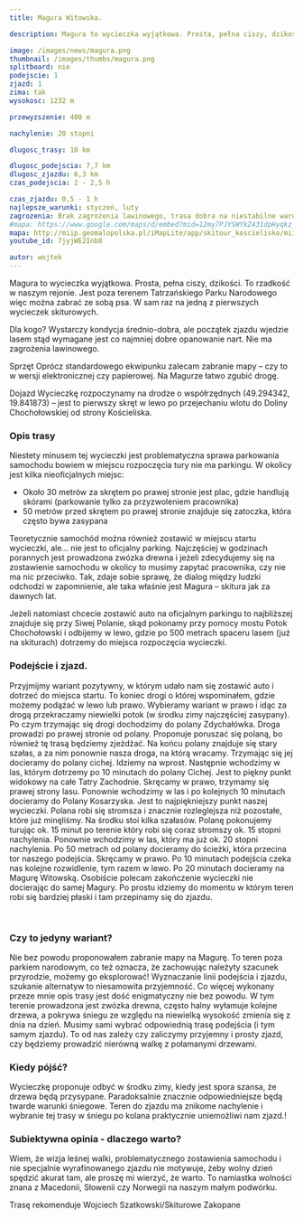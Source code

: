 ```yaml
---
title: Magura Witowska.

description: Magura to wycieczka wyjątkowa. Prosta, pełna ciszy, dzikości. To rzadkość w naszym rejonie. Jest poza terenem Tatrzańskiego Parku Narodowego więc można zabrać ze sobą psa. W sam raz na jedną z pierwszych wycieczek skiturowych.

image: /images/news/magura.png
thumbnail: /images/thumbs/magura.png
splitboard: nie
podejscie: 1
zjazd: 1
zima: tak
wysokosc: 1232 m

przewyzszenie: 400 m

nachylenie: 20 stopni

dlugosc_trasy: 10 km

dlugosc_podejscia: 7,7 km
dlugosc_zjazdu: 6,3 km
czas_podejscia: 2 - 2,5 h

czas_zjazdu: 0,5 - 1 h
najlepsze_warunki: styczeń, luty
zagrozenia: Brak zagrożenia lawinowego, trasa dobra na niestabilne warunki śniegowe, kiedy odradzane są wyjścia w wyższe partie gór. Przy dużych opadach szlak może być nie przetarty, w tygodniu można napotkać zwózkę drewna.
#mapa: https://www.google.com/maps/d/embed?mid=12my7PJYSWYkZ431dpHyqkz_1I_ViJIQn
mapa: http://miip.geomalopolska.pl/iMapLite/app/skitour_koscielisko/miip_skitour_koscielisko_6.html
youtube_id: 7jyjWE2Inb8

autor: wojtek
---
```


Magura to wycieczka wyjątkowa. Prosta, pełna ciszy, dzikości. To rzadkość w naszym rejonie. Jest poza terenem Tatrzańskiego Parku Narodowego więc można zabrać ze sobą psa. W sam raz na jedną z pierwszych wycieczek skiturowych.
<div class="info">
<p>
    <span class="title">Dla kogo?</span>
    Wystarczy kondycja średnio-dobra, ale początek zjazdu wjedzie lasem stąd wymagane jest co najmniej dobre opanowanie nart. Nie ma zagrożenia lawinowego.
</p>
<p>
    <span class="title">Sprzęt</span>
    Oprócz standardowego ekwipunku zalecam zabranie mapy – czy to w wersji elektronicznej czy papierowej. Na Magurze łatwo zgubić drogę.
</p>
<p>
    <span class="title">Dojazd</span>
    Wycieczkę rozpoczynamy na drodze o współrzędnych (49.294342, 19.841873) – jest to pierwszy skręt w lewo po przejechaniu wlotu do Doliny Chochołowskiej od strony Kościeliska.
</p>
</div>

<!-- excerpt -->

### Opis trasy

Niestety minusem tej wycieczki jest problematyczna sprawa parkowania samochodu bowiem w miejscu rozpoczęcia tury nie ma parkingu. W okolicy jest kilka nieoficjalnych miejsc:
* Około 30 metrów za skrętem po prawej stronie jest plac, gdzie handlują skórami (parkowanie tylko za przyzwoleniem pracownika)
* 50 metrów przed skrętem po prawej stronie znajduje się zatoczka, która często bywa zasypana

Teoretycznie samochód można również zostawić w miejscu startu wycieczki, ale… nie jest to oficjalny parking. Najczęściej w godzinach porannych jest prowadzona zwózka drewna i jeżeli zdecydujemy się na zostawienie samochodu w okolicy to musimy zapytać pracownika, czy nie ma nic przeciwko. Tak, zdaje sobie sprawę, że dialog między ludzki odchodzi w zapomnienie, ale taka właśnie jest Magura – skitura jak za dawnych lat.

Jeżeli natomiast chcecie zostawić auto na oficjalnym parkingu to najbliższej znajduje się przy Siwej Polanie, skąd pokonamy przy pomocy mostu Potok Chochołowski i odbijemy w lewo, gdzie po 500 metrach spaceru lasem (już na skiturach) dotrzemy do miejsca rozpoczęcia wycieczki.

### Podejście i zjazd.

Przyjmijmy wariant pozytywny, w którym udało nam się zostawić auto i dotrzeć do miejsca startu. To koniec drogi o której wspominałem, gdzie możemy podążać w lewo lub prawo. Wybieramy wariant w prawo i idąc za drogą przekraczamy niewielki potok (w środku zimy najczęściej zasypany). Po czym trzymając się drogi dochodzimy do polany Zdychałówka. Droga prowadzi po prawej stronie od polany. Proponuje poruszać się polaną, bo również tę trasą będziemy zjeżdżać. Na końcu polany znajduje się stary szałas, a za nim ponownie nasza droga, na którą wracamy. Trzymając się jej docieramy do polany cichej. Idziemy na wprost. Następnie wchodzimy w las, którym dotrzemy po 10 minutach do polany Cichej. Jest to piękny punkt widokowy na całe Tatry Zachodnie. Skręcamy w prawo, trzymamy się prawej strony lasu. Ponownie wchodzimy w las i po kolejnych 10 minutach docieramy do Polany Kosarzyska. Jest to najpiękniejszy punkt naszej wycieczki. Polana robi się stromsza i znacznie rozleglejsza niż pozostałe, które już minęliśmy. Na środku stoi kilka szałasów. Polanę pokonujemy turując ok. 15 minut po terenie który robi się coraz stromszy ok. 15 stopni nachylenia. Ponownie wchodzimy w las, który ma już ok. 20 stopni nachylenia. Po 50 metrach od polany docieramy do ścieżki, która przecina tor naszego podejścia. Skręcamy w prawo. Po 10 minutach podejścia czeka nas kolejne rozwidlenie, tym razem w lewo. Po 20 minutach docieramy na Magurę Witowską. Osobiście polecam zakończenie wycieczki nie docierając do samej Magury. Po prostu idziemy do momentu w którym teren robi się bardziej płaski i tam przepinamy się do zjazdu.

<span class="image modal gallery">
  <a href="/images/galleries/magura1/1.jpg" title=""><img src="/images/galleries/magura1/1.jpg.thumb.jpg" alt="" /></a>
  <a href="/images/galleries/magura1/2.jpg" title=""><img src="/images/galleries/magura1/2.jpg.thumb.jpg" alt="" /></a>
  <a href="/images/galleries/magura1/3.jpg" title=""><img src="/images/galleries/magura1/3.jpg.thumb.jpg" alt="" /></a>
  <a href="/images/galleries/magura1/4.jpg" title=""><img src="/images/galleries/magura1/4.jpg.thumb.jpg" alt="" /></a>
  <a href="/images/galleries/magura1/5.jpg" title=""><img src="/images/galleries/magura1/5.jpg.thumb.jpg" alt="" /></a>
  <a href="/images/galleries/magura1/6.jpg" title=""><img src="/images/galleries/magura1/6.jpg.thumb.jpg" alt="" /></a>
  <a href="/images/galleries/magura1/7.jpg" title=""><img src="/images/galleries/magura1/7.jpg.thumb.jpg" alt="" /></a>
  <a href="/images/galleries/magura1/8.jpg" title=""><img src="/images/galleries/magura1/8.jpg.thumb.jpg" alt="" /></a>
  <a href="/images/galleries/magura1/9.jpg" title=""><img src="/images/galleries/magura1/9.jpg.thumb.jpg" alt="" /></a>
  <a href="/images/galleries/magura1/10.jpg" title=""><img src="/images/galleries/magura1/10.jpg.thumb.jpg" alt="" /></a>
  <a href="/images/galleries/magura1/11.jpg" title=""><img src="/images/galleries/magura1/11.jpg.thumb.jpg" alt="" /></a>
  <a href="/images/galleries/magura1/12.jpg" title=""><img src="/images/galleries/magura1/12.jpg.thumb.jpg" alt="" /></a>
  <a href="/images/galleries/magura1/13.jpg" title=""><img src="/images/galleries/magura1/13.jpg.thumb.jpg" alt="" /></a>
  <a href="/images/galleries/magura1/DJI_0058.JPG" title=""><img src="/images/galleries/magura1/DJI_0058.JPG.thumb.jpg" alt="" /></a>
  <a href="/images/galleries/magura1/DJI_0062.JPG" title=""><img src="/images/galleries/magura1/DJI_0062.JPG.thumb.jpg" alt="" /></a>
</span>

### Czy to jedyny wariant?

Nie bez powodu proponowałem zabranie mapy na Magurę. To teren poza parkiem narodowym, co też oznacza, że zachowując należyty szacunek przyrodzie, możemy go eksplorować! Wyznaczanie linii podejścia i zjazdu, szukanie alternatyw to niesamowita przyjemność. Co więcej wykonany przeze mnie opis trasy jest dość enigmatyczny nie bez powodu. W tym terenie prowadzona jest zwózka drewna, często halny wyłamuje kolejne drzewa, a pokrywa śniegu ze względu na niewielką wysokość zmienia się z dnia na dzień. Musimy sami wybrać odpowiednią trasę podejścia (i tym samym zjazdu). To od nas zależy czy zaliczymy przyjemny i prosty zjazd, czy będziemy prowadzić nierówną walkę z połamanymi drzewami. <!-- Stwórz galerię ze zdjęć z folderu "magura2" -->

### Kiedy pójść?

Wycieczkę proponuje odbyć w środku zimy, kiedy jest spora szansa, że drzewa będą przysypane. Paradoksalnie znacznie odpowiedniejsze będą twarde warunki śniegowe. Teren do zjazdu ma znikome nachylenie i wybranie tej trasy w śniegu po kolana praktycznie uniemożliwi nam zjazd.!

### Subiektywna opinia - dlaczego warto?

Wiem, że wizja leśnej walki, problematycznego zostawienia samochodu i nie specjalnie wyrafinowanego zjazdu nie motywuje, żeby wolny dzień spędzić akurat tam, ale proszę mi wierzyć, że warto. To namiastka wolności znana z Macedonii, Słowenii czy Norwegii na naszym małym podwórku.

Trasę rekomenduje Wojciech Szatkowski/Skiturowe Zakopane
